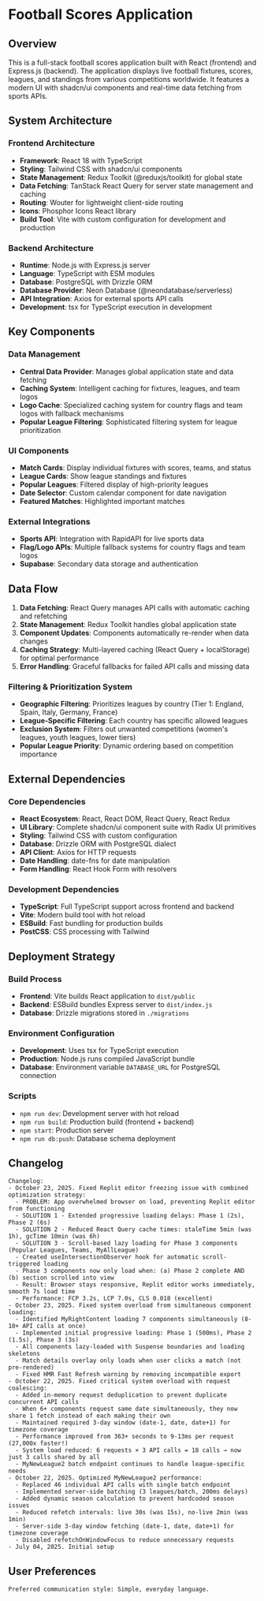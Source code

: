 # Football Scores Application

## Overview

This is a full-stack football scores application built with React (frontend) and Express.js (backend). The application displays live football fixtures, scores, leagues, and standings from various competitions worldwide. It features a modern UI with shadcn/ui components and real-time data fetching from sports APIs.

## System Architecture

### Frontend Architecture
- **Framework**: React 18 with TypeScript
- **Styling**: Tailwind CSS with shadcn/ui components
- **State Management**: Redux Toolkit (@reduxjs/toolkit) for global state
- **Data Fetching**: TanStack React Query for server state management and caching
- **Routing**: Wouter for lightweight client-side routing
- **Icons**: Phosphor Icons React library
- **Build Tool**: Vite with custom configuration for development and production

### Backend Architecture
- **Runtime**: Node.js with Express.js server
- **Language**: TypeScript with ESM modules
- **Database**: PostgreSQL with Drizzle ORM
- **Database Provider**: Neon Database (@neondatabase/serverless)
- **API Integration**: Axios for external sports API calls
- **Development**: tsx for TypeScript execution in development

## Key Components

### Data Management
- **Central Data Provider**: Manages global application state and data fetching
- **Caching System**: Intelligent caching for fixtures, leagues, and team logos
- **Logo Cache**: Specialized caching system for country flags and team logos with fallback mechanisms
- **Popular League Filtering**: Sophisticated filtering system for league prioritization

### UI Components
- **Match Cards**: Display individual fixtures with scores, teams, and status
- **League Cards**: Show league standings and fixtures
- **Popular Leagues**: Filtered display of high-priority leagues
- **Date Selector**: Custom calendar component for date navigation
- **Featured Matches**: Highlighted important matches

### External Integrations
- **Sports API**: Integration with RapidAPI for live sports data
- **Flag/Logo APIs**: Multiple fallback systems for country flags and team logos
- **Supabase**: Secondary data storage and authentication

## Data Flow

1. **Data Fetching**: React Query manages API calls with automatic caching and refetching
2. **State Management**: Redux Toolkit handles global application state
3. **Component Updates**: Components automatically re-render when data changes
4. **Caching Strategy**: Multi-layered caching (React Query + localStorage) for optimal performance
5. **Error Handling**: Graceful fallbacks for failed API calls and missing data

### Filtering & Prioritization System
- **Geographic Filtering**: Prioritizes leagues by country (Tier 1: England, Spain, Italy, Germany, France)
- **League-Specific Filtering**: Each country has specific allowed leagues
- **Exclusion System**: Filters out unwanted competitions (women's leagues, youth leagues, lower tiers)
- **Popular League Priority**: Dynamic ordering based on competition importance

## External Dependencies

### Core Dependencies
- **React Ecosystem**: React, React DOM, React Query, React Redux
- **UI Library**: Complete shadcn/ui component suite with Radix UI primitives
- **Styling**: Tailwind CSS with custom configuration
- **Database**: Drizzle ORM with PostgreSQL dialect
- **API Client**: Axios for HTTP requests
- **Date Handling**: date-fns for date manipulation
- **Form Handling**: React Hook Form with resolvers

### Development Dependencies
- **TypeScript**: Full TypeScript support across frontend and backend
- **Vite**: Modern build tool with hot reload
- **ESBuild**: Fast bundling for production builds
- **PostCSS**: CSS processing with Tailwind

## Deployment Strategy

### Build Process
- **Frontend**: Vite builds React application to `dist/public`
- **Backend**: ESBuild bundles Express server to `dist/index.js`
- **Database**: Drizzle migrations stored in `./migrations`

### Environment Configuration
- **Development**: Uses tsx for TypeScript execution
- **Production**: Node.js runs compiled JavaScript bundle
- **Database**: Environment variable `DATABASE_URL` for PostgreSQL connection

### Scripts
- `npm run dev`: Development server with hot reload
- `npm run build`: Production build (frontend + backend)
- `npm start`: Production server
- `npm run db:push`: Database schema deployment

## Changelog

```
Changelog:
- October 23, 2025. Fixed Replit editor freezing issue with combined optimization strategy:
  - PROBLEM: App overwhelmed browser on load, preventing Replit editor from functioning
  - SOLUTION 1 - Extended progressive loading delays: Phase 1 (2s), Phase 2 (6s)
  - SOLUTION 2 - Reduced React Query cache times: staleTime 5min (was 1h), gcTime 10min (was 6h)
  - SOLUTION 3 - Scroll-based lazy loading for Phase 3 components (Popular Leagues, Teams, MyAllLeague)
  - Created useIntersectionObserver hook for automatic scroll-triggered loading
  - Phase 3 components now only load when: (a) Phase 2 complete AND (b) section scrolled into view
  - Result: Browser stays responsive, Replit editor works immediately, smooth 7s load time
  - Performance: FCP 3.2s, LCP 7.0s, CLS 0.018 (excellent)
- October 23, 2025. Fixed system overload from simultaneous component loading:
  - Identified MyRightContent loading 7 components simultaneously (8-10+ API calls at once)
  - Implemented initial progressive loading: Phase 1 (500ms), Phase 2 (1.5s), Phase 3 (3s)
  - All components lazy-loaded with Suspense boundaries and loading skeletons
  - Match details overlay only loads when user clicks a match (not pre-rendered)
  - Fixed HMR Fast Refresh warning by removing incompatible export
- October 22, 2025. Fixed critical system overload with request coalescing:
  - Added in-memory request deduplication to prevent duplicate concurrent API calls
  - When 6+ components request same date simultaneously, they now share 1 fetch instead of each making their own
  - Maintained required 3-day window (date-1, date, date+1) for timezone coverage
  - Performance improved from 363+ seconds to 9-13ms per request (27,000x faster!)
  - System load reduced: 6 requests × 3 API calls = 18 calls → now just 3 calls shared by all
  - MyNewLeague2 batch endpoint continues to handle league-specific needs
- October 22, 2025. Optimized MyNewLeague2 performance:
  - Replaced 46 individual API calls with single batch endpoint
  - Implemented server-side batching (3 leagues/batch, 200ms delays)
  - Added dynamic season calculation to prevent hardcoded season issues
  - Reduced refetch intervals: live 30s (was 15s), no-live 2min (was 1min)
  - Server-side 3-day window fetching (date-1, date, date+1) for timezone coverage
  - Disabled refetchOnWindowFocus to reduce unnecessary requests
- July 04, 2025. Initial setup
```

## User Preferences

```
Preferred communication style: Simple, everyday language.
```